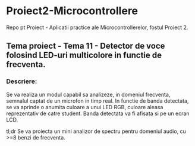 # Proiect2-Microcontrollere
Repo pt Proiect - Aplicatii practice ale Microcontrollerelor, fostul Proiect 2. 

## Tema proiect - Tema 11 - Detector de voce folosind LED-uri multicolore in functie de frecventa.

### Descriere:
Se va realiza un modul capabil sa analizeze, in domeniul frecventa, semnalul captat de un microfon in timp real. In functie de banda detectata, se va aprinde o anumita culoare a unui LED RGB, culoare aleasa reprezentativ de catre student. Banda detectata va fi afisata si pe un ecran LCD.

tl;dr Se va proiecta un mini analizor de spectru pentru domeniul audio, cu >=8 benzi de frecventa.
